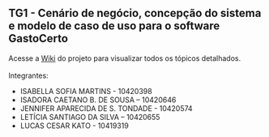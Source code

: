 ## TG1 - Cenário de negócio, concepção do sistema e modelo de caso de uso para o software GastoCerto

Acesse a [Wiki](https://github.com/GastoCerto/gastocerto/wiki/GastoCerto-%E2%80%90-Wiki) do projeto para visualizar todos os tópicos detalhados. 
</br>
</br>
Integrantes: </br>
* ISABELLA SOFIA MARTINS - 10420398 </br>
* ISADORA CAETANO B. DE SOUSA – 10420646 </br>
* JENNIFER APARECIDA DE S. TONDADE - 10420574 </br>
* LETÍCIA SANTIAGO DA SILVA – 10420655 </br>
* LUCAS CESAR KATO - 10419319 </br>
